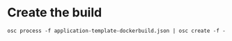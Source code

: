 Create the build
================

    osc process -f application-template-dockerbuild.json | osc create -f -
